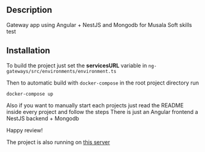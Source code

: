 ## Description

Gateway app using Angular + NestJS and Mongodb for Musala Soft skills test

## Installation

To build the project just set the **servicesURL** variable in `ng-gateways/src/environments/environment.ts`

Then to automatic build with `docker-compose` in the root project directory run 
```
docker-compose up
```

Also if you want to manually start each projects just read the README inside every project and follow the steps
There is just an Angular frontend a NestJS backend + Mongodb

Happy review!

The project is also running on <a href="http://vps2.zumb.tech:9000">this server</a>
 
